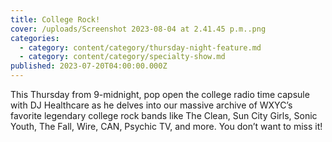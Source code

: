 ```yaml
---
title: College Rock!
cover: /uploads/Screenshot 2023-08-04 at 2.41.45 p.m..png
categories:
  - category: content/category/thursday-night-feature.md
  - category: content/category/specialty-show.md
published: 2023-07-20T04:00:00.000Z
---
```


This Thursday from 9-midnight, pop open the college radio time capsule with DJ Healthcare as he delves into our massive archive of WXYC’s favorite legendary college rock bands like The Clean, Sun City Girls, Sonic Youth, The Fall, Wire, CAN, Psychic TV, and more. You don’t want to miss it!
